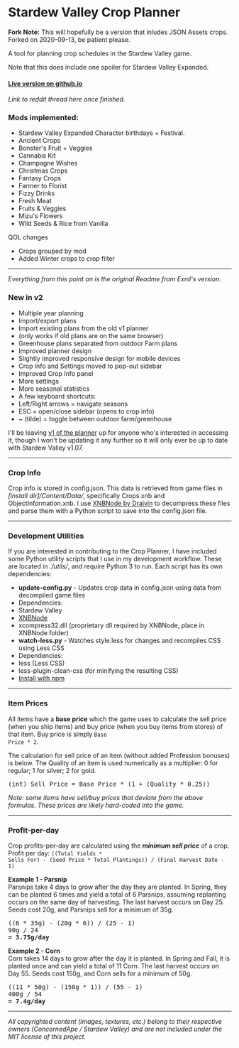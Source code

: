 # Stardew Valley Crop Planner

**Fork Note:**
This will hopefully be a version that inludes JSON Assets crops. Forked on 2020-09-13, be patient please.

A tool for planning crop schedules in the Stardew Valley game.

Note that this does include one spoiler for Stardew Valley Expanded.

#### **<a href="http://scriptsforweirdos.github.io/crop_planner/">Live version on github.io</a>**

*Link to reddit thread here once finished.*

### Mods implemented:

* Stardew Valley Expanded Character birthdays + Festival.
* Ancient Crops
* Bonster's Fruit + Veggies
* Cannabis Kit
* Champagne Wishes
* Christmas Crops
* Fantasy Crops
* Farmer to Florist
* Fizzy Drinks
* Fresh Meat
* Fruits & Veggies
* Mizu's Flowers
* Wild Seeds & Rice from Vanilla

QOL changes
* Crops grouped by mod
* Added Winter crops to crop filter

---
*Everything from this point on is the original Readme from Exnil's version.*

### New in v2

* Multiple year planning
* Import/export plans
* Import existing plans from the old v1 planner
 * (only works if old plans are on the same browser)
* Greenhouse plans separated from outdoor Farm plans
* Improved planner design
* Slightly improved responsive design for mobile devices
* Crop info and Settings moved to pop-out sidebar
* Improved Crop Info panel
* More settings
* More seasonal statistics
* A few keyboard shortcuts:
 * Left/Right arrows = navigate seasons
 * ESC = open/close sidebar (opens to crop info)
 * ~ (tilde) = toggle between outdoor farm/greenhouse

I'll be leaving <a href="http://exnil.github.io/crop_planner/v1/" target="_blank">v1 of the planner</a> up for anyone who's interested in accessing it, though I won't be updating it any further so it will only ever be up to date with Stardew Valley v1.07.

---

### Crop Info
Crop info is stored in config.json. This data is retrieved from game files in *[install dir]/Content/Data/*, specifically Crops.xnb and ObjectInformation.xnb. I use <a href="https://github.com/Draivin/XNBNode" target="_blank">XNBNode by Draivin</a> to decompress these files and parse them with a Python script to save into the config.json file.

---

### Development Utilities
If you are interested in contributing to the Crop Planner, I have included some Python utility scripts that I use in my development workflow. These are located in *./utils/*, and require Python 3 to run. Each script has its own dependencies:

* <b>update-config.py</b> - Updates crop data in config.json using data from decompiled game files
 * Dependencies:
 * Stardew Valley
 * <a href="https://github.com/Draivin/XNBNode" target="_blank">XNBNode</a>
 * xcompress32.dll (proprietary dll required by XNBNode, place in XNBNode folder)
* <b>watch-less.py</b> - Watches style.less for changes and recompiles CSS using Less CSS
 * Dependencies:
 * less (Less CSS)
 * less-plugin-clean-css (for minifying the resulting CSS)
 * <a href="http://lesscss.org/usage/#command-line-usage" target="_blank">Install with npm</a>

---

### Item Prices
All items have a **base price** which the game uses to calculate the sell price (when you ship items) and buy price (when you buy items from stores) of that item. Buy price is simply <code>Base Price * 2</code>.

The calculation for sell price of an item (without added Profession bonuses) is below. The Quality of an item is used numerically as a multiplier: 0 for regular; 1 for silver; 2 for gold.
<pre>
(int) Sell Price = Base Price * (1 + (Quality * 0.25))
</pre>

*Note: some items have sell/buy prices that deviate from the above formulas. These prices are likely hard-coded into the game.*

---

### Profit-per-day
Crop profits-per-day are calculated using the <b><i>minimum sell price</i></b> of a crop.<br>
Profit per day: <code>((Total Yields * Sells For) - (Seed Price * Total Plantings)) / (Final Harvest Date - 1)</code>

<b>Example 1 - Parsnip</b><br>
Parsnips take 4 days to grow after the day they are planted. In Spring, they can be planted 6 times and yield a total of 6 Parsnips, assuming replanting occurs on the same day of harvesting. The last harvest occurs on Day 25. Seeds cost 20g, and Parsnips sell for a minimum of 35g.
<pre>
((6 * 35g) - (20g * 6)) / (25 - 1)
90g / 24
<b>= 3.75g/day</b>
</pre>


<b>Example 2 - Corn</b><br>
Corn takes 14 days to grow after the day it is planted. In Spring and Fall, it is planted once and can yield a total of 11 Corn. The last harvest occurs on Day 55. Seeds cost 150g, and Corn sells for a minimum of 50g.
<pre>
((11 * 50g) - (150g * 1)) / (55 - 1)
400g / 54
<b>= 7.4g/day</b>
</pre>

---

<i>All copyrighted content (images, textures, etc.) belong to their respective owners (ConcernedApe / Stardew Valley) and are not included under the MIT license of this project.</i>

